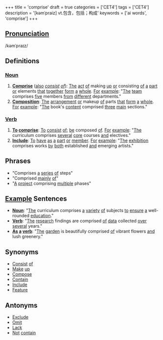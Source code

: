 +++
title = 'comprise'
draft = true
categories = ['CET4']
tags = ['CET4']
description = '[kəmˈpraiz] vt.包含，包括；构成'
keywords = ['ai words', 'comprise']
+++

## [Pronunciation](/post/pronunciation/)
/kəmˈpraɪz/

## Definitions
### [Noun](/post/noun/)
1. **[Comprise](/post/comprise/)** ([also](/post/also/) *[consist](/post/consist/) [of](/post/of/)*): [The](/post/the/) [act](/post/act/) [of](/post/of/) making [up](/post/up/) [or](/post/or/) consisting [of](/post/of/) [a](/post/a/) [part](/post/part/) [or](/post/or/) elements [that](/post/that/) [together](/post/together/) [form](/post/form/) [a](/post/a/) [whole](/post/whole/). [For](/post/for/) [example](/post/example/): "[The](/post/the/) [team](/post/team/) comprises [five](/post/five/) members [from](/post/from/) [different](/post/different/) departments."
2. **[Composition](/post/composition/)**: [The](/post/the/) [arrangement](/post/arrangement/) [or](/post/or/) makeup [of](/post/of/) parts [that](/post/that/) [form](/post/form/) [a](/post/a/) [whole](/post/whole/). [For](/post/for/) [example](/post/example/): "[The](/post/the/) book's [content](/post/content/) comprised [three](/post/three/) [main](/post/main/) sections."

### [Verb](/post/verb/)
1. **[To](/post/to/) [comprise](/post/comprise/)**: [To](/post/to/) [consist](/post/consist/) [of](/post/of/); [be](/post/be/) composed [of](/post/of/). [For](/post/for/) [example](/post/example/): "[The](/post/the/) curriculum comprises [several](/post/several/) [core](/post/core/) courses [and](/post/and/) electives."
2. **[Include](/post/include/)**: [To](/post/to/) [have](/post/have/) [as](/post/as/) [a](/post/a/) [part](/post/part/) [or](/post/or/) [member](/post/member/). [For](/post/for/) [example](/post/example/): "[The](/post/the/) [exhibition](/post/exhibition/) comprises works [by](/post/by/) [both](/post/both/) established [and](/post/and/) emerging artists."

## Phrases
- "Comprises [a](/post/a/) [series](/post/series/) [of](/post/of/) steps"
- "Comprised [mainly](/post/mainly/) [of](/post/of/)"
- "[A](/post/a/) [project](/post/project/) comprising [multiple](/post/multiple/) phases"

## [Example](/post/example/) Sentences
- **[Noun](/post/noun/)**: "[The](/post/the/) curriculum comprises [a](/post/a/) [variety](/post/variety/) [of](/post/of/) subjects [to](/post/to/) [ensure](/post/ensure/) [a](/post/a/) well-rounded [education](/post/education/)."
- **[Verb](/post/verb/)**: "[The](/post/the/) [research](/post/research/) findings are comprised [of](/post/of/) [data](/post/data/) collected [over](/post/over/) [several](/post/several/) years."
- **[As](/post/as/) [a](/post/a/) [verb](/post/verb/)**: "[The](/post/the/) [garden](/post/garden/) is beautifully comprised [of](/post/of/) vibrant flowers [and](/post/and/) lush greenery."

## Synonyms
- [Consist](/post/consist/) [of](/post/of/)
- [Make](/post/make/) [up](/post/up/)
- [Compose](/post/compose/)
- [Contain](/post/contain/)
- [Include](/post/include/)
- [Feature](/post/feature/)

## Antonyms
- [Exclude](/post/exclude/)
- [Omit](/post/omit/)
- [Lack](/post/lack/)
- [Not](/post/not/) [contain](/post/contain/)
